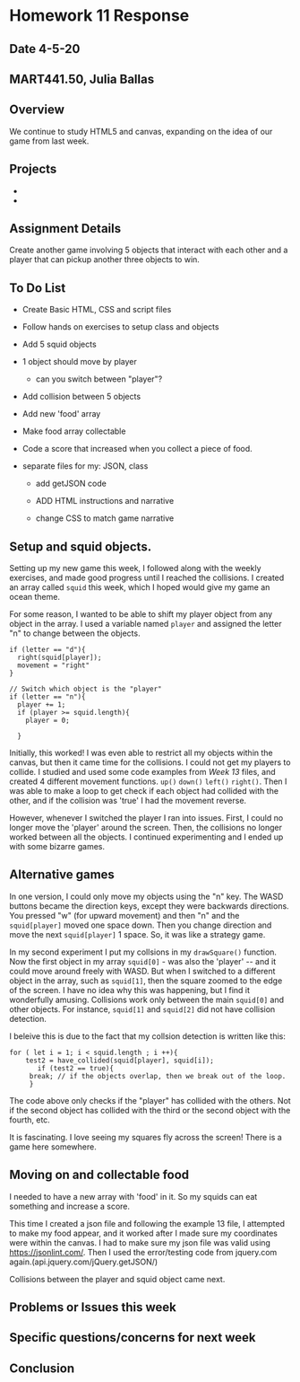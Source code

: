 # Homework 11 Response
## Date 4-5-20
## MART441.50, Julia Ballas


## Overview

We continue to study HTML5 and canvas, expanding on the idea of our game from last week.

## Projects

-
-

## Assignment Details

Create another game involving 5 objects that interact with each other and a player that can pickup another three objects to win.

## To Do List

- Create Basic HTML, CSS and script files
- Follow hands on exercises to setup class and objects
- Add 5 squid objects
- 1 object should move by player
  - can you switch between "player"?
- Add collision between 5 objects

- Add new 'food' array
- Make food array collectable
- Code a score that increased when you collect a piece of food.
- separate files for my: JSON, class
  - add getJSON code

  - ADD HTML instructions and narrative
  - change CSS to match game narrative

## Setup and squid objects.
Setting up my new game this week, I followed along with the weekly exercises, and made good progress until I reached the collisions. I created an array called `squid` this week, which I hoped would give my game an ocean theme.

For some reason, I wanted to be able to shift my player object from any object in the array. I used a variable named `player` and assigned the letter "n" to change between the objects.

```JS
if (letter == "d"){
  right(squid[player]);
  movement = "right"
}

// Switch which object is the "player"
if (letter == "n"){
  player += 1;
  if (player >= squid.length){
    player = 0;

  }
```

Initially, this worked! I was even able to restrict all my objects within the canvas, but then it came time for the collisions. I could not get my players to collide. I studied and used some code examples from *Week 13* files, and created 4 different movement functions. `up()` `down()` `left()` `right()`. Then I was able to make a loop to get check if each object had collided with the other, and if the collision was 'true' I had the movement reverse.

However, whenever I switched the player I ran into issues. First, I could no longer move the 'player' around the screen. Then, the collisions no longer worked between all the objects. I continued experimenting and I ended up with some bizarre games.

## Alternative games

In one version, I could only move my objects using the "n" key. The WASD buttons became the direction keys, except they were backwards directions. You pressed "w" (for upward movement) and then "n" and the `squid[player]` moved one space down. Then you change direction and move the next `squid[player]` 1 space. So, it was like a strategy game.

In my second experiment I put my collsions in my `drawSquare()` function. Now the first object in my array `squid[0]` - was also the 'player' -- and it could move around freely with WASD. But when I switched to a different object in the array, such as `squid[1]`, then the square zoomed to the edge of the screen. I have no idea why this was happening, but I find it wonderfully amusing. Collisions work only between the main `squid[0]` and other objects. For instance, `squid[1]` and `squid[2]` did not have collision detection.

I beleive this is due to the fact that my collsion detection is written like this:

```JS
for ( let i = 1; i < squid.length ; i ++){
    test2 = have_collided(squid[player], squid[i]);
       if (test2 == true){
     break; // if the objects overlap, then we break out of the loop.
     }
```
The code above only checks if the "player" has collided with the others. Not if the second object has collided with the third or the second object with the fourth, etc.

It is fascinating. I love seeing my squares fly across the screen! There is a game here somewhere.


## Moving on and collectable food

I needed to have a new array with 'food' in it. So my squids can eat something and increase a score.

This time I created a json file and following the example 13 file, I attempted to make my food appear, and it worked after I made sure my coordinates were within the canvas. I had to make sure my json file was valid using https://jsonlint.com/. Then I used the error/testing code from jquery.com again.(api.jquery.com/jQuery.getJSON/)

Collisions between the player and squid object came next.






## Problems or Issues this week


## Specific questions/concerns for next week

## Conclusion
